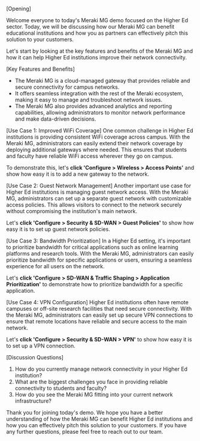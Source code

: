 [Opening]

Welcome everyone to today's Meraki MG demo focused on the Higher Ed sector. Today, we will be discussing how our Meraki MG can benefit educational institutions and how you as partners can effectively pitch this solution to your customers. 

Let's start by looking at the key features and benefits of the Meraki MG and how it can help Higher Ed institutions improve their network connectivity.

[Key Features and Benefits]

- The Meraki MG is a cloud-managed gateway that provides reliable and secure connectivity for campus networks.
- It offers seamless integration with the rest of the Meraki ecosystem, making it easy to manage and troubleshoot network issues.
- The Meraki MG also provides advanced analytics and reporting capabilities, allowing administrators to monitor network performance and make data-driven decisions.

[Use Case 1: Improved WiFi Coverage]
One common challenge in Higher Ed institutions is providing consistent WiFi coverage across campus. With the Meraki MG, administrators can easily extend their network coverage by deploying additional gateways where needed. This ensures that students and faculty have reliable WiFi access wherever they go on campus.

To demonstrate this, let's **click 'Configure > Wireless > Access Points'** and show how easy it is to add a new gateway to the network.

[Use Case 2: Guest Network Management]
Another important use case for Higher Ed institutions is managing guest network access. With the Meraki MG, administrators can set up a separate guest network with customizable access policies. This allows visitors to connect to the network securely without compromising the institution's main network.

Let's **click 'Configure > Security & SD-WAN > Guest Policies'** to show how easy it is to set up guest network policies.

[Use Case 3: Bandwidth Prioritization]
In a Higher Ed setting, it's important to prioritize bandwidth for critical applications such as online learning platforms and research tools. With the Meraki MG, administrators can easily prioritize bandwidth for specific applications or users, ensuring a seamless experience for all users on the network.

Let's **click 'Configure > SD-WAN & Traffic Shaping > Application Prioritization'** to demonstrate how to prioritize bandwidth for a specific application.

[Use Case 4: VPN Configuration]
Higher Ed institutions often have remote campuses or off-site research facilities that need secure connectivity. With the Meraki MG, administrators can easily set up secure VPN connections to ensure that remote locations have reliable and secure access to the main network.

Let's **click 'Configure > Security & SD-WAN > VPN'** to show how easy it is to set up a VPN connection.

[Discussion Questions]

1. How do you currently manage network connectivity in your Higher Ed institution?
2. What are the biggest challenges you face in providing reliable connectivity to students and faculty?
3. How do you see the Meraki MG fitting into your current network infrastructure?

Thank you for joining today's demo. We hope you have a better understanding of how the Meraki MG can benefit Higher Ed institutions and how you can effectively pitch this solution to your customers. If you have any further questions, please feel free to reach out to our team.